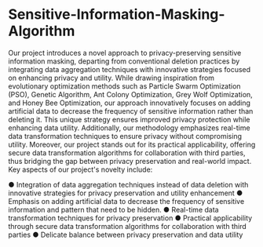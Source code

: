 # Sensitive-Information-Masking-Algorithm
Our project introduces a novel approach to privacy-preserving sensitive information 
masking, departing from conventional deletion practices by integrating data aggregation 
techniques with innovative strategies focused on enhancing privacy and utility. While 
drawing inspiration from evolutionary optimization methods such as Particle Swarm 
Optimization (PSO), Genetic Algorithm, Ant Colony Optimization, Grey Wolf 
Optimization, and Honey Bee Optimization, our approach innovatively focuses on adding 
artificial data to decrease the frequency of sensitive information rather than deleting it. This 
unique strategy ensures improved privacy protection while enhancing data utility. 
Additionally, our methodology emphasizes real-time data transformation techniques to 
ensure privacy without compromising utility. Moreover, our project stands out for its 
practical applicability, offering secure data transformation algorithms for collaboration 
with third parties, thus bridging the gap between privacy preservation and real-world 
impact. Key aspects of our project's novelty include: 

● Integration of data aggregation techniques instead of data deletion with innovative 
strategies for privacy preservation and utility enhancement 
● Emphasis on adding artificial data to decrease the frequency of sensitive 
information and pattern that need to be hidden. 
● Real-time data transformation techniques for privacy preservation 
● Practical applicability through secure data transformation algorithms for 
collaboration with third parties 
● Delicate balance between privacy preservation and data utility

